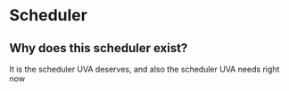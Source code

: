 # Scheduler

## Why does this scheduler exist?
It is the scheduler UVA deserves, and also the scheduler UVA needs right now